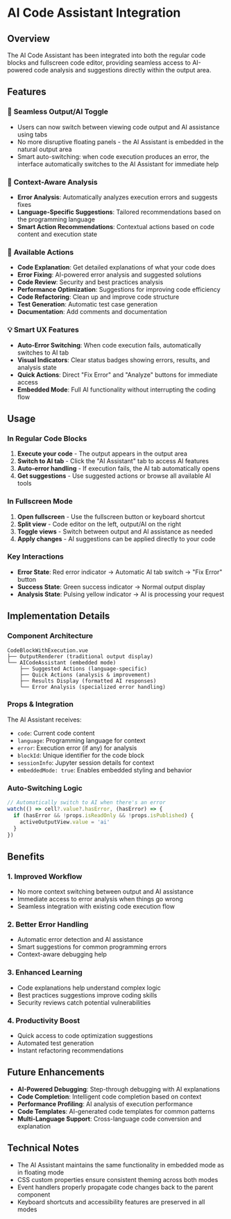 # AI Code Assistant Integration

## Overview

The AI Code Assistant has been integrated into both the regular code blocks and fullscreen code editor, providing seamless access to AI-powered code analysis and suggestions directly within the output area.

## Features

### 🔄 **Seamless Output/AI Toggle**
- Users can now switch between viewing code output and AI assistance using tabs
- No more disruptive floating panels - the AI Assistant is embedded in the natural output area
- Smart auto-switching: when code execution produces an error, the interface automatically switches to the AI Assistant for immediate help

### 🎯 **Context-Aware Analysis**
- **Error Analysis**: Automatically analyzes execution errors and suggests fixes
- **Language-Specific Suggestions**: Tailored recommendations based on the programming language
- **Smart Action Recommendations**: Contextual actions based on code content and execution state

### 🚀 **Available Actions**
- **Code Explanation**: Get detailed explanations of what your code does
- **Error Fixing**: AI-powered error analysis and suggested solutions
- **Code Review**: Security and best practices analysis
- **Performance Optimization**: Suggestions for improving code efficiency
- **Code Refactoring**: Clean up and improve code structure
- **Test Generation**: Automatic test case generation
- **Documentation**: Add comments and documentation

### 💡 **Smart UX Features**
- **Auto-Error Switching**: When code execution fails, automatically switches to AI tab
- **Visual Indicators**: Clear status badges showing errors, results, and analysis state
- **Quick Actions**: Direct "Fix Error" and "Analyze" buttons for immediate access
- **Embedded Mode**: Full AI functionality without interrupting the coding flow

## Usage

### In Regular Code Blocks

1. **Execute your code** - The output appears in the output area
2. **Switch to AI tab** - Click the "AI Assistant" tab to access AI features
3. **Auto-error handling** - If execution fails, the AI tab automatically opens
4. **Get suggestions** - Use suggested actions or browse all available AI tools

### In Fullscreen Mode

1. **Open fullscreen** - Use the fullscreen button or keyboard shortcut
2. **Split view** - Code editor on the left, output/AI on the right
3. **Toggle views** - Switch between output and AI assistance as needed
4. **Apply changes** - AI suggestions can be applied directly to your code

### Key Interactions

- **Error State**: Red error indicator → Automatic AI tab switch → "Fix Error" button
- **Success State**: Green success indicator → Normal output display
- **Analysis State**: Pulsing yellow indicator → AI is processing your request

## Implementation Details

### Component Architecture

```
CodeBlockWithExecution.vue
├── OutputRenderer (traditional output display)
└── AICodeAssistant (embedded mode)
    ├── Suggested Actions (language-specific)
    ├── Quick Actions (analysis & improvement)
    ├── Results Display (formatted AI responses)
    └── Error Analysis (specialized error handling)
```

### Props & Integration

The AI Assistant receives:
- `code`: Current code content
- `language`: Programming language for context
- `error`: Execution error (if any) for analysis
- `blockId`: Unique identifier for the code block
- `sessionInfo`: Jupyter session details for context
- `embeddedMode: true`: Enables embedded styling and behavior

### Auto-Switching Logic

```typescript
// Automatically switch to AI when there's an error
watch(() => cell?.value?.hasError, (hasError) => {
  if (hasError && !props.isReadOnly && !props.isPublished) {
    activeOutputView.value = 'ai'
  }
})
```

## Benefits

### 1. **Improved Workflow**
- No more context switching between output and AI assistance
- Immediate access to error analysis when things go wrong
- Seamless integration with existing code execution flow

### 2. **Better Error Handling**
- Automatic error detection and AI assistance
- Smart suggestions for common programming errors
- Context-aware debugging help

### 3. **Enhanced Learning**
- Code explanations help understand complex logic
- Best practices suggestions improve coding skills
- Security reviews catch potential vulnerabilities

### 4. **Productivity Boost**
- Quick access to code optimization suggestions
- Automated test generation
- Instant refactoring recommendations

## Future Enhancements

- **AI-Powered Debugging**: Step-through debugging with AI explanations
- **Code Completion**: Intelligent code completion based on context
- **Performance Profiling**: AI analysis of execution performance
- **Code Templates**: AI-generated code templates for common patterns
- **Multi-Language Support**: Cross-language code conversion and explanation

## Technical Notes

- The AI Assistant maintains the same functionality in embedded mode as in floating mode
- CSS custom properties ensure consistent theming across both modes
- Event handlers properly propagate code changes back to the parent component
- Keyboard shortcuts and accessibility features are preserved in all modes 